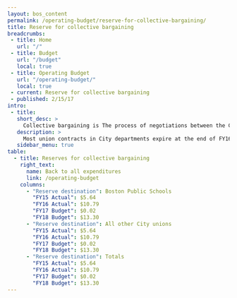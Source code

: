 ```yaml
---
layout: bos_content
permalink: /operating-budget/reserve-for-collective-bargaining/
title: Reserve for collective bargaining
breadcrumbs:
 - title: Home
   url: "/"
 - title: Budget
   url: "/budget"
   local: true
 - title: Operating Budget
   url: "/operating-budget/"
   local: true
 - current: Reserve for collective bargaining
 - published: 2/15/17
intro:
 - title:
   short_desc: >
     Collective bargaining is The process of negotiations between the City administration and bargaining units (unions) regarding the salary and fringe benefits of city employees.
   description: >
     Most union contracts in City departments expire at the end of FY16 or shortly thereafter. Salary increases in these agreements will have a direct impact on dollars available in FY17 and in the coming years. The FY17 collective bargaining reserve includes limited funding for successor agreements for those unions.
   sidebar_menu: true
table:
  - title: Reserves for collective bargaining
    right_text:
      name: Back to all expenditures
      link: /operating-budget
    columns:
      - "Reserve destination": Boston Public Schools
        "FY15 Actual": $5.64
        "FY16 Actual": $10.79
        "FY17 Budget": $0.02
        "FY18 Budget": $13.30
      - "Reserve destination": All other City unions
        "FY15 Actual": $5.64
        "FY16 Actual": $10.79
        "FY17 Budget": $0.02
        "FY18 Budget": $13.30
      - "Reserve destination": Totals
        "FY15 Actual": $5.64
        "FY16 Actual": $10.79
        "FY17 Budget": $0.02
        "FY18 Budget": $13.30
---
```

